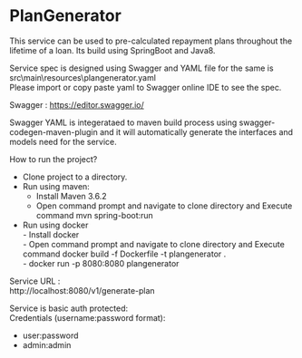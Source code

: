 # PlanGenerator

This service can be used to pre-calculated repayment plans throughout the lifetime of a loan.  Its build using SpringBoot and Java8.  

Service spec is designed using Swagger and YAML file for the same is  src\main\resources\plangenerator.yaml  
Please import or copy paste yaml to Swagger online IDE to see the spec.  

Swagger : https://editor.swagger.io/    

Swagger YAML is integerataed to maven build process using swagger-codegen-maven-plugin and it will automatically generate the interfaces and models need for the service.      


How to run the project?    

-  Clone project to a directory.  
-  Run using maven:  
      -   Install Maven 3.6.2  
      -   Open command prompt and navigate to clone directory and Execute command mvn spring-boot:run  
- Run using docker  
       - Install docker  
       - Open command prompt and navigate to clone directory and Execute command docker build -f Dockerfile -t plangenerator .  
       - docker run -p 8080:8080 plangenerator  
      
Service URL :  
http://localhost:8080/v1/generate-plan  

Service is basic auth protected:  
Credentials (username:password format):  
- user:password  
- admin:admin  
     



